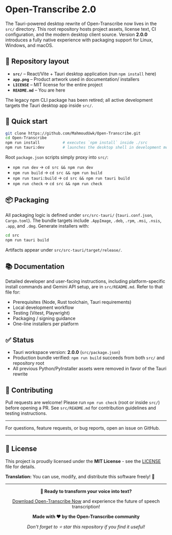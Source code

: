 # Open-Transcribe 2.0

The Tauri-powered desktop rewrite of Open-Transcribe now lives in the `src/` directory. This root repository hosts project assets, license text, CI configuration, and the modern desktop client source. Version **2.0.0** introduces a fully native experience with packaging support for Linux, Windows, and macOS.

## 📁 Repository layout

- **`src/`** – React/Vite + Tauri desktop application (run `npm install` here)
- **`app.png`** – Product artwork used in documentation/ installers
- **`LICENSE`** – MIT license for the entire project
- **`README.md`** – You are here

The legacy npm CLI package has been retired; all active development targets the Tauri desktop app inside `src/`.

## 🔧 Quick start

```bash
git clone https://github.com/MahmoudUwk/Open-Transcribe.git
cd Open-Transcribe
npm run install          # executes `npm install` inside ./src
npm run tauri:dev        # launches the desktop shell in development mode
```

Root `package.json` scripts simply proxy into `src/`:

- `npm run dev` → `cd src && npm run dev`
- `npm run build` → `cd src && npm run build`
- `npm run tauri:build` → `cd src && npm run tauri build`
- `npm run check` → `cd src && npm run check`

## 📦 Packaging

All packaging logic is defined under `src/src-tauri/` (`tauri.conf.json`, `Cargo.toml`). The bundle targets include `.AppImage`, `.deb`, `.rpm`, `.msi`, `.nsis`, `.app`, and `.dmg`. Generate installers with:

```bash
cd src
npm run tauri build
```

Artifacts appear under `src/src-tauri/target/release/`.

## 📚 Documentation

Detailed developer and user-facing instructions, including platform-specific install commands and Gemini API setup, are in `src/README.md`. Refer to that file for:

- Prerequisites (Node, Rust toolchain, Tauri requirements)
- Local development workflow
- Testing (Vitest, Playwright)
- Packaging / signing guidance
- One-line installers per platform

## ✅ Status

- Tauri workspace version: **2.0.0** (`src/package.json`)
- Production bundle verified: `npm run build` succeeds from both `src/` and repository root
- All previous Python/PyInstaller assets were removed in favor of the Tauri rewrite

## 🤝 Contributing

Pull requests are welcome! Please run `npm run check` (root or inside `src/`) before opening a PR. See `src/README.md` for contribution guidelines and testing instructions.

---

For questions, feature requests, or bug reports, open an issue on GitHub.

---

## 📄 License

This project is proudly licensed under the **MIT License** - see the [LICENSE](LICENSE) file for details.

**Translation:** You can use, modify, and distribute this software freely! 🎉

---

<div align="center">

**🚀 Ready to transform your voice into text?**

[Download Open-Transcribe Now](#-quick--easy-installation) and experience the future of speech transcription!

**Made with ❤️ by the Open-Transcribe community**

*Don't forget to ⭐ star this repository if you find it useful!*

</div>